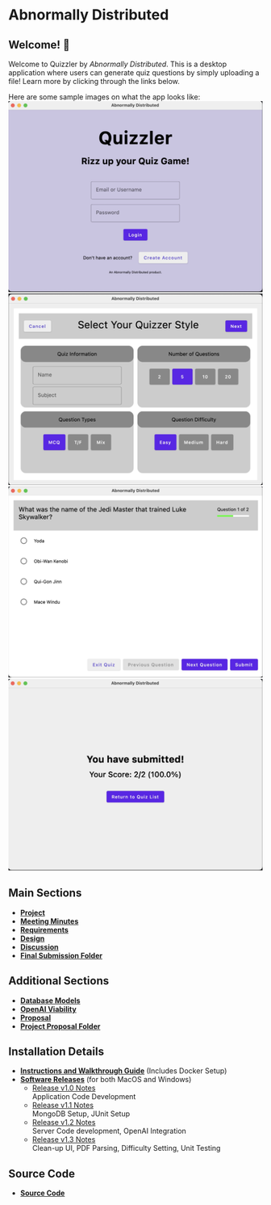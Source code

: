 # Abnormally Distributed

## Welcome! 👋
Welcome to Quizzler by _Abnormally Distributed_. This is a desktop application where users can generate quiz questions by simply uploading a file! Learn more by clicking through the links below.

Here are some sample images on what the app looks like:
![alt text](./application/src/main/resources/landing.jpg)
![alt text](./application/src/main/resources/quiz_creation.jpg)
![alt text](./application/src/main/resources/quiz_taking.jpg)
![alt text](./application/src/main/resources/quiz_result.jpg)

## Main Sections
- [**Project**](https://git.uwaterloo.ca/k57hu/abnormally-distributed/-/wikis/Final-Submission/Project)
- [**Meeting Minutes**](https://git.uwaterloo.ca/k57hu/abnormally-distributed/-/wikis/Final-Submission/Meeting-Minutes)
- [**Requirements**](https://git.uwaterloo.ca/k57hu/abnormally-distributed/-/wikis/Final-Submission/Requirements)
- [**Design**](https://git.uwaterloo.ca/k57hu/abnormally-distributed/-/wikis/Final-Submission/Design)
- [**Discussion**](https://git.uwaterloo.ca/k57hu/abnormally-distributed/-/wikis/Final-Submission/Discussion)
- [**Final Submission Folder**](https://git.uwaterloo.ca/k57hu/abnormally-distributed/-/wikis/Final-Submission)

## Additional Sections
- [**Database Models**](https://git.uwaterloo.ca/k57hu/abnormally-distributed/-/wikis/Project-Proposal)
- [**OpenAI Viability**](https://git.uwaterloo.ca/k57hu/abnormally-distributed/-/wikis/Project-Proposal/OpenAI-Viability)
- [**Proposal**](https://git.uwaterloo.ca/k57hu/abnormally-distributed/-/wikis/Project-Proposal/Proposal)
- [**Project Proposal Folder**](https://git.uwaterloo.ca/k57hu/abnormally-distributed/-/wikis/Project-Proposal)


## Installation Details
- [**Instructions and Walkthrough Guide**](https://git.uwaterloo.ca/k57hu/abnormally-distributed/-/wikis/Final-Submission/Installation-and-Walkthrough-Guide) (Includes Docker Setup)
- [**Software Releases**](https://git.uwaterloo.ca/k57hu/abnormally-distributed/-/tree/main/releases?ref_type=heads) (for both MacOS and Windows)
    - [Release v1.0 Notes](https://git.uwaterloo.ca/k57hu/abnormally-distributed/-/blob/main/releases/v1.0-release-notes.md?ref_type=heads) \
Application Code Development
    - [Release v1.1 Notes](https://git.uwaterloo.ca/k57hu/abnormally-distributed/-/blob/main/releases/v1.1-release-notes.md?ref_type=heads) \
MongoDB Setup, JUnit Setup
    - [Release v1.2 Notes](https://git.uwaterloo.ca/k57hu/abnormally-distributed/-/blob/main/releases/v1.2-release-notes.md?ref_type=heads) \
Server Code development, OpenAI Integration
    - [Release v1.3 Notes](https://git.uwaterloo.ca/k57hu/abnormally-distributed/-/blob/main/releases/v1.3-release-notes.md?ref_type=heads) \
Clean-up UI, PDF Parsing, Difficulty Setting, Unit Testing

## Source Code
- [**Source Code**](https://git.uwaterloo.ca/k57hu/abnormally-distributed)
